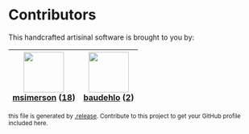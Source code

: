 # Contributors

This handcrafted artisinal software is brought to you by:

| <img height="80" src="https://avatars.githubusercontent.com/u/261635?v=4"><br><a href="https://github.com/msimerson">msimerson</a> (<a href="https://github.com/haraka/haraka-plugin-syslog/commits?author=msimerson">18</a>) | <img height="80" src="https://avatars.githubusercontent.com/u/662371?v=4"><br><a href="https://github.com/baudehlo">baudehlo</a> (<a href="https://github.com/haraka/haraka-plugin-syslog/commits?author=baudehlo">2</a>) |
| :---------------------------------------------------------------------------------------------------------------------------------------------------------------------------------------------------------------------------: | :-----------------------------------------------------------------------------------------------------------------------------------------------------------------------------------------------------------------------: |

<sub>this file is generated by [.release](https://github.com/msimerson/.release).
Contribute to this project to get your GitHub profile included here.</sub>
